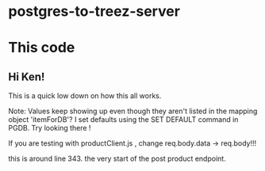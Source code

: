 # postgres-to-treez-server

<h1> This code 
<h2> Hi Ken! </h2>

This is a quick low down on how this all works.




Note: Values keep showing up even though they aren't listed in the mapping object 'itemForDB'? I set defaults using the SET DEFAULT command in PGDB. Try looking there !

If you are testing with productClient.js , change req.body.data -> req.body!!!

this is around line 343. the very start of the post product endpoint. 